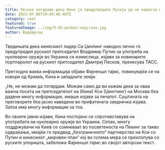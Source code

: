 ```yaml
---
title: Песков негираше дека Кина ја предупредила Русија да не користи нуклеарно оружје
date: 2023-07-06T19:45:40.407Z
category: свет
featured: true
featuredImage: ../img/9-45-peskov-negirase.jpg
author: Вардарски
---
```

Тврдењата дека кинескиот лидер Си Џинпинг наводно лично го предупредил рускиот претседател Владимир Путин за употреба на нуклеарно оружје во Украина се измислица, изјави за новинарите портпаролот на рускиот претседател Дмитриј Песков, пренесува ТАСС.

Претходно ваква информација објави Фајненшл тајмс, повикувајќи се на извори од Кремљ, Кина и западните земји.

„Не, не можам да потврдам. Можам само да ви кажам дека за оваа важна посета на претседателот на (Кина) Кси (Џингпинг) на Москва беа дадени многу информации, имаше изјави за печатот. Суштината на преговорите беа јасно наведени во прифатената заедничка изјава. Затоа има многу информации за тоа.

Во своите јавни изјави, Кина постојано се спротивставува на употребата на нуклеарно оружје во Украина. Сепак, многу поддржувачи на Киев се сомневаат во посветеноста на Пекинг за такво одвраќање, имајќи го предвид „безграничното“ партнерство на Кси со Путин и кинескиот „мировен план“ кој во голема мера се преклопува со руските упоришта, забележа Фајненшл тајмс во својот авторски текст.